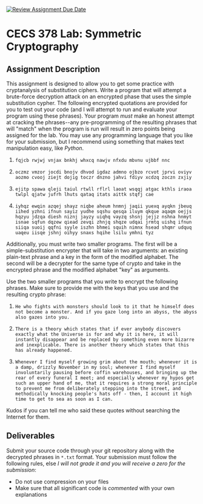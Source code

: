 [![Review Assignment Due Date](https://classroom.github.com/assets/deadline-readme-button-24ddc0f5d75046c5622901739e7c5dd533143b0c8e959d652212380cedb1ea36.svg)](https://classroom.github.com/a/3cel3Z2u)
 
# CECS 378 Lab: Symmetric Cryptography

## Assignment Description

This assignment is designed to allow you to get some practice with cryptanalysis of substitution ciphers. Write a program that will attempt a brute-force decryption attack on an encrypted phase that uses the simple substitution cypher. The following encrypted quotations are provided for you to test out your code (and I will attempt to run and evaluate your program using these phrases). Your program *must* make an honest attempt at cracking the phrases--any pre-programming of the resulting phrases that will "match" when the program is run will result in zero points being assigned for the lab. You may use any programming language that you like for your submission, but I recommend using something that makes text manipulation easy, like *Python*.

1. `fqjcb rwjwj vnjax bnkhj whxcq nawjv nfxdu mbvnu ujbbf nnc`

2. `oczmz vmzor jocdi bnojv dhvod igdaz admno ojbzo rcvot jprvi oviyv aozmo cvooj ziejt dojig toczr dnzno jahvi fdiyv xcdzq zoczn zxjiy`

3. `ejitp spawa qleji taiul rtwll rflrl laoat wsqqj atgac kthls iraoa twlpl qjatw jufrh lhuts qataq itats aittk stqfj cae`

4. `iyhqz ewqin azqej shayz niqbe aheum hnmnj jaqii yuexq ayqkn jbeuq iihed yzhni ifnun sayiz yudhe sqshu qesqa iluym qkque aqaqm oejjs hqzyu jdzqa diesh niznj jayzy uiqhq vayzq shsnj jejjz nshna hnmyt isnae sqfun dqzew qiead zevqi zhnjq shqze udqai jrmtq uishq ifnun siiqa suoij qqfni syyle iszhn bhmei squih nimnx hsead shqmr udquq uaqeu iisqe jshnj oihyy snaxs hqihe lsilu ymhni tyz`

Additionally, you must write two smaller programs. The first will be a simple-substitution encrypter that will take in two arguments: an existing plain-text phrase and a key in the form of the modified alphabet. The second will be a decrypter for the same type of crypto and take in the encrypted phrase and the modified alphabet "key" as arguments.

Use the two smaller programs that you write to encrypt the following phrases. Make sure to provide me with the keys that you use and the resulting crypto phrase:

1. `He who fights with monsters should look to it that he himself does not become a monster. And if you gaze long into an abyss, the abyss also gazes into you.`

2. `There is a theory which states that if ever anybody discovers exactly what the Universe is for and why it is here, it will instantly disappear and be replaced by something even more bizarre and inexplicable. There is another theory which states that this has already happened.`

3. `Whenever I find myself growing grim about the mouth; whenever it is a damp, drizzly November in my soul; whenever I find myself involuntarily pausing before coffin warehouses, and bringing up the rear of every funeral I meet; and especially whenever my hypos get such an upper hand of me, that it requires a strong moral principle to prevent me from deliberately stepping into the street, and methodically knocking people's hats off - then, I account it high time to get to sea as soon as I can.`

Kudos if you can tell me who said these quotes without searching the Internet for them.

## Deliverables

Submit your source code through your git repository along with the decrypted phrases in `*.txt` format. Your submission must follow the following rules, else *I will not grade it and you will receive a zero for the submission*:

* Do not use compression on your files
* Make sure that all significant code is *commented* with your own explanations
